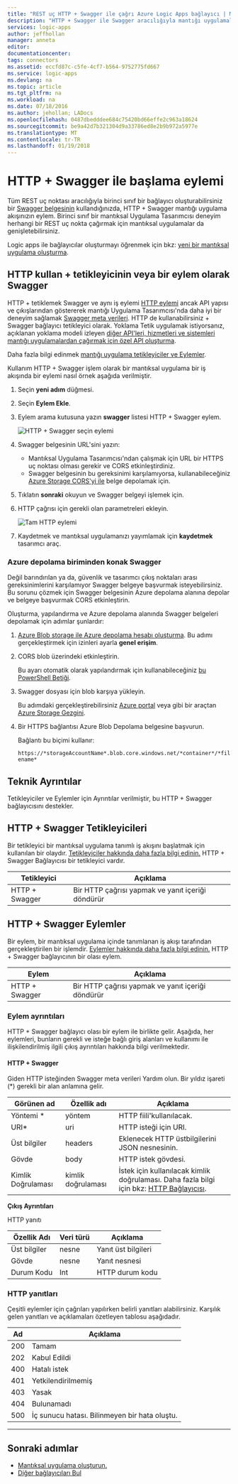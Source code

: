 ```yaml
---
title: "REST uç HTTP + Swagger ile çağrı Azure Logic Apps bağlayıcı | Microsoft Docs"
description: "HTTP + Swagger ile Swagger aracılığıyla mantığı uygulamalardan REST Uç noktalara bağlanmak Bağlayıcısı"
services: logic-apps
author: jeffhollan
manager: anneta
editor: 
documentationcenter: 
tags: connectors
ms.assetid: eccfd87c-c5fe-4cf7-b564-9752775fd667
ms.service: logic-apps
ms.devlang: na
ms.topic: article
ms.tgt_pltfrm: na
ms.workload: na
ms.date: 07/18/2016
ms.author: jehollan; LADocs
ms.openlocfilehash: 0487dbedddee684c75420bd66effe2c963a18624
ms.sourcegitcommit: be9a42d7b321304d9a33786ed8e2b9b972a5977e
ms.translationtype: MT
ms.contentlocale: tr-TR
ms.lasthandoff: 01/19/2018
---
```

# <a name="get-started-with-the-http--swagger-action"></a>HTTP + Swagger ile başlama eylemi

Tüm REST uç noktası aracılığıyla birinci sınıf bir bağlayıcı oluşturabilirsiniz bir [Swagger belgesinin](https://swagger.io) kullandığınızda, HTTP + Swagger mantığı uygulama akışınızın eylem. Birinci sınıf bir mantıksal Uygulama Tasarımcısı deneyim herhangi bir REST uç nokta çağırmak için mantıksal uygulamalar da genişletebilirsiniz.

Logic apps ile bağlayıcılar oluşturmayı öğrenmek için bkz: [yeni bir mantıksal uygulama oluşturma](../logic-apps/quickstart-create-first-logic-app-workflow.md).

## <a name="use-http--swagger-as-a-trigger-or-an-action"></a>HTTP kullan + tetikleyicinin veya bir eylem olarak Swagger

HTTP + tetiklemek Swagger ve aynı iş eylemi [HTTP eylemi](connectors-native-http.md) ancak API yapısı ve çıkışlarından göstererek mantığı Uygulama Tasarımcısı'nda daha iyi bir deneyim sağlamak [Swagger meta verileri](https://swagger.io). HTTP de kullanabilirsiniz + Swagger bağlayıcı tetikleyici olarak. Yoklama Tetik uygulamak istiyorsanız, açıklanan yoklama modeli izleyen [diğer API'leri, hizmetleri ve sistemleri mantığı uygulamalardan çağırmak için özel API oluşturma](../logic-apps/logic-apps-create-api-app.md#polling-triggers).

Daha fazla bilgi edinmek [mantığı uygulama tetikleyiciler ve Eylemler](connectors-overview.md).

Kullanım HTTP + Swagger işlem olarak bir mantıksal uygulama bir iş akışında bir eylemi nasıl örnek aşağıda verilmiştir.

1. Seçin **yeni adım** düğmesi.
2. Seçin **Eylem Ekle**.
3. Eylem arama kutusuna yazın **swagger** listesi HTTP + Swagger eylem.
   
    ![HTTP + Swagger seçin eylemi](./media/connectors-native-http-swagger/using-action-1.png)
4. Swagger belgesinin URL'sini yazın:
   
   * Mantıksal Uygulama Tasarımcısı'ndan çalışmak için URL bir HTTPS uç noktası olması gerekir ve CORS etkinleştirdiniz.
   * Swagger belgesinin bu gereksinimi karşılamıyorsa, kullanabileceğiniz [Azure Storage CORS'yi ile](#hosting-swagger-from-storage) belge depolamak için.
5. Tıklatın **sonraki** okuyun ve Swagger belgeyi işlemek için.
6. HTTP çağrısı için gerekli olan parametreleri ekleyin.
   
    ![Tam HTTP eylemi](./media/connectors-native-http-swagger/using-action-2.png)
7. Kaydetmek ve mantıksal uygulamanızı yayımlamak için **kaydetmek** tasarımcı araç.

### <a name="host-swagger-from-azure-storage"></a>Azure depolama biriminden konak Swagger
Değil barındırılan ya da, güvenlik ve tasarımcı çıkış noktaları arası gereksinimlerini karşılamıyor Swagger belgeye başvurmak isteyebilirsiniz. Bu sorunu çözmek için Swagger belgesinin Azure depolama alanına depolar ve belgeye başvurmak CORS etkinleştirin.  

Oluşturma, yapılandırma ve Azure depolama alanında Swagger belgeleri depolamak için adımlar şunlardır:

1. [Azure Blob storage ile Azure depolama hesabı oluşturma](../storage/common/storage-create-storage-account.md). Bu adımı gerçekleştirmek için izinleri ayarla **genel erişim**.

2. CORS blob üzerindeki etkinleştirin. 

   Bu ayarı otomatik olarak yapılandırmak için kullanabileceğiniz [bu PowerShell Betiği](https://github.com/logicappsio/EnableCORSAzureBlob/blob/master/EnableCORSAzureBlob.ps1).

3. Swagger dosyası için blob karşıya yükleyin. 

   Bu adımdaki gerçekleştirebilirsiniz [Azure portal](https://portal.azure.com) veya gibi bir araçtan [Azure Storage Gezgini](http://storageexplorer.com/).

4. Bir HTTPS bağlantısı Azure Blob Depolama belgesine başvurun. 

   Bağlantı bu biçimi kullanır:

   `https://*storageAccountName*.blob.core.windows.net/*container*/*filename*`

## <a name="technical-details"></a>Teknik Ayrıntılar
Tetikleyiciler ve Eylemler için Ayrıntılar verilmiştir, bu HTTP + Swagger bağlayıcısını destekler.

## <a name="http--swagger-triggers"></a>HTTP + Swagger Tetikleyicileri
Bir tetikleyici bir mantıksal uygulama tanımlı iş akışını başlatmak için kullanılan bir olaydır. [Tetikleyiciler hakkında daha fazla bilgi edinin.](connectors-overview.md) HTTP + Swagger Bağlayıcısı bir tetikleyici vardır.

| Tetikleyici | Açıklama |
| --- | --- |
| HTTP + Swagger |Bir HTTP çağrısı yapmak ve yanıt içeriği döndürür |

## <a name="http--swagger-actions"></a>HTTP + Swagger Eylemler
Bir eylem, bir mantıksal uygulama içinde tanımlanan iş akışı tarafından gerçekleştirilen bir işlemdir. [Eylemler hakkında daha fazla bilgi edinin.](connectors-overview.md) HTTP + Swagger bağlayıcının bir olası eylem.

| Eylem | Açıklama |
| --- | --- |
| HTTP + Swagger |Bir HTTP çağrısı yapmak ve yanıt içeriği döndürür |

### <a name="action-details"></a>Eylem ayrıntıları
HTTP + Swagger bağlayıcı olası bir eylem ile birlikte gelir. Aşağıda, her eylemleri, bunların gerekli ve isteğe bağlı giriş alanları ve kullanımı ile ilişkilendirilmiş ilgili çıkış ayrıntıları hakkında bilgi verilmektedir.

#### <a name="http--swagger"></a>HTTP + Swagger
Giden HTTP isteğinden Swagger meta verileri Yardım olun.
Bir yıldız işareti (*) gerekli bir alan anlamına gelir.

| Görünen ad | Özellik adı | Açıklama |
| --- | --- | --- |
| Yöntemi * |yöntem |HTTP fiili'kullanılacak. |
| URI* |uri |HTTP isteği için URI. |
| Üst bilgiler |headers |Eklenecek HTTP üstbilgilerini JSON nesnesinin. |
| Gövde |body |HTTP istek gövdesi. |
| Kimlik Doğrulaması |kimlik doğrulaması |İstek için kullanılacak kimlik doğrulaması. Daha fazla bilgi için bkz: [HTTP Bağlayıcısı](connectors-native-http.md#authentication). |

**Çıkış Ayrıntıları**

HTTP yanıtı

| Özellik Adı | Veri türü | Açıklama |
| --- | --- | --- |
| Üst bilgiler |nesne |Yanıt üst bilgileri |
| Gövde |nesne |Yanıt nesnesi |
| Durum Kodu |Int |HTTP durum kodu |

### <a name="http-responses"></a>HTTP yanıtları
Çeşitli eylemler için çağrıları yapılırken belirli yanıtları alabilirsiniz. Karşılık gelen yanıtları ve açıklamaları özetleyen tablosu aşağıdadır.

| Ad | Açıklama |
| --- | --- |
| 200 |Tamam |
| 202 |Kabul Edildi |
| 400 |Hatalı istek |
| 401 |Yetkilendirilmemiş |
| 403 |Yasak |
| 404 |Bulunamadı |
| 500 |İç sunucu hatası. Bilinmeyen bir hata oluştu. |

- - -
## <a name="next-steps"></a>Sonraki adımlar

* [Mantıksal uygulama oluşturun.](../logic-apps/quickstart-create-first-logic-app-workflow.md)
* [Diğer bağlayıcıları Bul](apis-list.md)